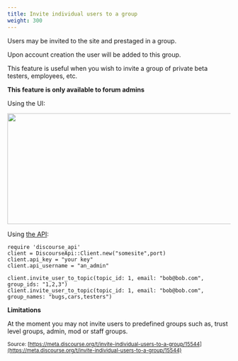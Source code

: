 ```yaml
---
title: Invite individual users to a group
weight: 300
---
```


Users may be invited to the site and prestaged in a group. 

Upon account creation the user will be added to this group.

This feature is useful when you wish to invite a group of private beta testers, employees, etc. 

**This feature is only available to forum admins**

Using the UI:

<img src="//discourse-meta.s3-us-west-1.amazonaws.com/original/2X/0/070c5b11d90d81df855c3a68506705aa4e90bdbd.png" width="690" height="250"> 

Using [the API][1]:

```
require 'discourse_api'
client = DiscourseApi::Client.new("somesite",port)
client.api_key = "your key"
client.api_username = "an_admin"

client.invite_user_to_topic(topic_id: 1, email: "bob@bob.com", group_ids: "1,2,3")
client.invite_user_to_topic(topic_id: 1, email: "bob@bob.com", group_names: "bugs,cars,testers")
```

**Limitations** 

At the moment you may not invite users to predefined groups such as, trust level groups, admin, mod or staff groups. 


  [1]: https://github.com/discourse/discourse_api

<small class="documentation-source">Source: [https://meta.discourse.org/t/invite-individual-users-to-a-group/15544](https://meta.discourse.org/t/invite-individual-users-to-a-group/15544)</small>
